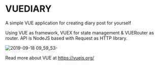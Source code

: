 # VUEDIARY
A simple VUE application for creating diary post for yourself

Using VUE as framework, VUEX for state management & VUERouter as router.
API is NodeJS based with Request as HTTP library.

![2019-09-18 09_59_53-](https://user-images.githubusercontent.com/4427332/65130969-bb5f0d00-d9fe-11e9-8b9f-6a9546096830.png)

Read more about VUE at https://vuejs.org/
